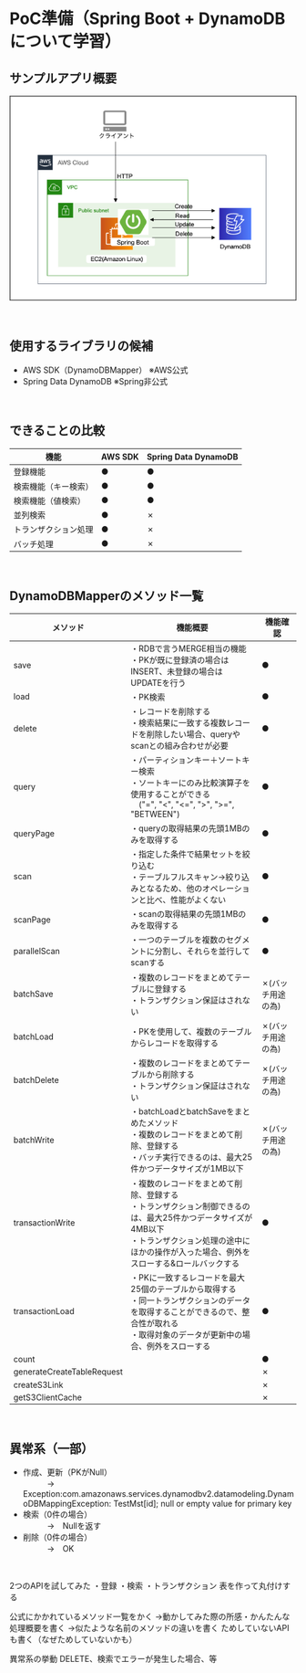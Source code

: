 # PoC準備（Spring Boot + DynamoDBについて学習）

## サンプルアプリ概要
![アプリ構成図](./awsDesign.png) 

<br/>

## 使用するライブラリの候補
- AWS SDK（DynamoDBMapper） ※AWS公式
- Spring Data DynamoDB ※Spring非公式

<br/>

## できることの比較
| 機能         | AWS SDK | Spring Data DynamoDB |
| ---------- | ------- | -------------------- |
| 登録機能       | ●       | ●                    |
| 検索機能（キー検索） | ●       | ●                    |
| 検索機能（値検索）  | ●       | ●                    |
| 並列検索       | ●       | ✗                    |
| トランザクション処理 | ●       | ✗                    |
|      バッチ処理      | ●        |  ✗                    |

<br/>

## DynamoDBMapperのメソッド一覧
| メソッド                       | 機能概要                                                                                       | 機能確認       |
| -------------------------- | ------------------------------------------------------------------------------------------ | ---------- |
| save                       | ・RDBで言うMERGE相当の機能<br>・PKが既に登録済の場合はINSERT、未登録の場合はUPDATEを行う                                  | ●          |
| load                       | ・PK検索                                                                                      | ●          |
| delete                     | ・レコードを削除する<br>・検索結果に一致する複数レコードを削除したい場合、queryやscanとの組み合わせが必要                                | ●          |
| query                      | ・パーティションキー＋ソートキー検索<br>・ソートキーにのみ比較演算子を使用することができる<br>　("=", "<", "<=", ">", ">=", "BETWEEN") | ●          |
| queryPage                  |・queryの取得結果の先頭1MBのみを取得する                                                                   | ●          |
| scan                       | ・指定した条件で結果セットを絞り込む<br>・テーブルフルスキャン→絞り込みとなるため、他のオペレーションと比べ、性能がよくない                                                                                           | ●          |
| scanPage                   | ・scanの取得結果の先頭1MBのみを取得する                                                                                           | ●          |
| parallelScan               |・一つのテーブルを複数のセグメントに分割し、それらを並行してscanする                                                                                            | ●          |
| batchSave                  |              ・複数のレコードをまとめてテーブルに登録する<br>・トランザクション保証はされない                                                                              | ✗(バッチ用途の為) |
| batchLoad                  |             ・PKを使用して、複数のテーブルからレコードを取得する                                                                               | ✗(バッチ用途の為) |
| batchDelete                | ・複数のレコードをまとめてテーブルから削除する<br>・トランザクション保証はされない                                                                                           | ✗(バッチ用途の為) |
| batchWrite                 |        ・batchLoadとbatchSaveをまとめたメソッド<br>・複数のレコードをまとめて削除、登録する<br>・バッチ実行できるのは、最大25件かつデータサイズが1MB以下                                                                                    | ✗(バッチ用途の為) |
| transactionWrite           |  ・複数のレコードをまとめて削除、登録する<br>・トランザクション制御できるのは、最大25件かつデータサイズが4MB以下<br>・トランザクション処理の途中にほかの操作が入った場合、例外をスローする&ロールバックする                                                                                          | ●          |
| transactionLoad            | ・PKに一致するレコードを最大25個のテーブルから取得する<br>・同一トランザクションのデータを取得することができるので、整合性が取れる<br>・取得対象のデータが更新中の場合、例外をスローする                                                                                           | ●          |
| count                      |                                                                                            | ●          |
| generateCreateTableRequest |                                                                                            | ✗          |
| createS3Link               |                                                                                            | ✗          |
| getS3ClientCache           |                                                                                            | ✗          |

<br/>

## 異常系（一部）
- 作成、更新（PKがNull）
<br/>　　　→　Exception:com.amazonaws.services.dynamodbv2.datamodeling.DynamoDBMappingException: TestMst[id]; null or empty value for primary key
- 検索（0件の場合）
<br/>　　　→　Nullを返す
- 削除（0件の場合）
<br/>　　　→　OK
<br/>

2つのAPIを試してみた
・登録
・検索
・トランザクション
表を作って丸付けする

公式にかかれているメソッド一覧をかく
→動かしてみた際の所感・かんたんな処理概要を書く
→似たような名前のメソッドの違いを書く
ためしていないAPIも書く（なぜためしていないかも）

異常系の挙動
DELETE、検索でエラーが発生した場合、等






